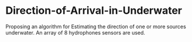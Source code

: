 # Direction-of-Arrival-in-Underwater
Proposing an algorithm for Estimating the direction of one or more sources underwater. An array of 8 hydrophones sensors are used. 
